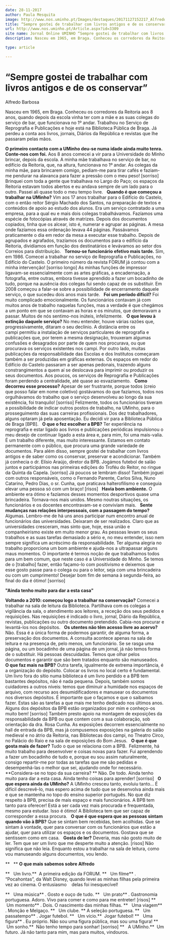 ```yaml
---
date: 28-11-2017
author: Paula Mesquita
image: http://www.nos.uminho.pt/Images/destaques/20171127152217_Alfredo5.jpg
title: “Sempre gostei de trabalhar com livros antigos e de os conservar”
url: http://www.nos.uminho.pt/Article.aspx?id=3309
site name: Jornal Online UMINHO “Sempre gostei de trabalhar com livros antigos e de os conservar”
description: Nasceu em 1965, em Braga. Conheceu os corredores da Reitoria aos 8 anos, quando depois da escola vinha ter com a mãe e as suas colegas do serviço de bar, que funcionava no 1º andar. Trabalhou no Serviço de Reprografia e Publicações e hoje está na Biblioteca Pública de Braga. Já perdeu a conta aos livros, jornais, Diários da República e revistas que lhe passaram pelas mãos.

type: article

---
```

# “Sempre gostei de trabalhar com livros antigos e de os conservar”


  

Alfredo Barbosa

Nasceu em 1965, em Braga. Conheceu os corredores da Reitoria aos 8 anos, quando depois da escola vinha ter com a mãe e as suas colegas do serviço de bar, que funcionava no 1º andar. Trabalhou no Serviço de Reprografia e Publicações e hoje está na Biblioteca Pública de Braga. Já perdeu a conta aos livros, jornais, Diários da República e revistas que lhe passaram pelas mãos.

**O primeiro contacto com a UMinho deu-se numa idade ainda muito tenra. Conte-nos com foi.** 
Aos 8 anos comecei a vir para a Universidade do Minho brincar, depois da escola. A minha mãe trabalhava no serviço de bar, no edifício da Reitoria, que, na altura, funcionava no 1º andar. As colegas da minha mãe, para brincarem comigo, pediam-me para tirar cafés e faziam-me pendurar na alavanca para fazer a pressão com o meu peso! [sorriso] Brinquei com toda a gente que trabalhava no Largo do Paço; os espaços da Reitoria estavam todos abertos e eu andava sempre de um lado para o outro. Passei ali quase todo o meu tempo livre.
 
**Quando é que começou a trabalhar na UMinho?** 
Vim aos 17 anos trabalhar para o Edifício do Castelo, com o então reitor Sérgio Machado dos Santos, na preparação de textos e conteúdos de apoio ao estudo dos alunos. Era um serviço contratado a uma empresa, para a qual eu e mais dois colegas trabalhávamos. Fazíamos uma espécie de fotocópias através de matrizes. Depois dos documentos copiados, tinha que os alcear, isto é, numerar e agrupar as páginas. A mesa onde fazíamos essa ordenação levava 44 páginas. Passávamos praticamente o dia em redor da mesa a executar esse trabalho. Depois de agrupados e agrafados, trazíamos os documentos para o edifício da Reitoria, dividíamos em função dos destinatários e levávamos ao setor dos Correios para distribuição.
 
**Tornou-se funcionário efetivo mais tarde.** 
Sim, em 1986. Comecei a trabalhar no serviço de Reprografia e Publicações, no Edifício do Castelo. O primeiro número da revista FORUM já contou com a minha intervenção! [sorriso longo] As minhas funções de impressor ligavam-se essencialmente com as artes gráficas, a encadernação, a fotografia, entre outras, embora tivesse aprendido a fazer um bocadinho de tudo, porque na ausência dos colegas fui sendo capaz de os substituir. Em 2008 começou a falar-se sobre a possibilidade de encerramento daquele serviço, o que sucedeu dois anos mais tarde.
 
**Foi um período difícil?** 
Foi muito complicado emocionalmente. Os funcionários contavam já com muitos anos de trabalho naquelas funções, mas a verdade é que chegámos a um ponto em que se contavam as horas e os minutos, que demoravam a passar. Muitos de nós sentimo-nos inúteis, infelizmente.
 
**O que levou à extinção daquele serviço?** 
No meu entender, houve várias razões que, progressivamente, ditaram o seu declínio. A distância entre os campi permitiu a instalação de serviços particulares de reprografia e publicações que, por terem a mesma designação, trouxeram algumas confusões e desagrados por parte de quem nos procurava, ou que procurava os serviços existentes nos campi. Por outro lado, muitas publicações da responsabilidade das Escolas e dos Institutos começaram também a ser produzidas em gráficas externas. Os espaços em redor do Edifício do Castelo passaram a ser apenas pedonais, trazendo alguns constrangimentos a quem aí se deslocava para imprimir ou produzir os seus documentos. Aos poucos, os serviços de Reprografia e Publicações foram perdendo a centralidade, até quase ao esvaziamento.
 
**Como decorreu esse processo?** 
Apesar de ser frustrante, porque todos (creio que posso falar em nome coletivo) gostávamos do que fazíamos, todos nos orgulhávamos do trabalho que o serviço desenvolveu ao longo da sua existência, foi tranquilo! [sorriso] Felizmente, todos os funcionários tiveram a possibilidade de indicar outros postos de trabalho, na UMinho, para o prosseguimento das suas carreiras profissionais. Dos dez trabalhadores, alguns optaram já pela aposentação. Eu decidi vir para a Biblioteca Pública de Braga [BPB].
 
**O que o fez escolher a BPB?** 
Ter experiência na reprografia e estar ligado aos livros e publicações periódicas impulsionou o meu desejo de continuar ligado a esta área e, para mim, foi uma mais-valia. É um trabalho diferente, mas muito interessante. Estamos em contato permanente com o público, que procura uma grande variedade de documentos. Para além disso, sempre gostei de trabalhar com livros antigos e de saber como os conservar, preservar e acondicionar. Também já conhecia o dr. Elísio Araújo, diretor da BPB. Jogámos futebol de salão juntos e participámos nas primeiras edições do Troféu do Reitor, no ringue da Quinta da Capela. [sorriso] Já poucos se lembram disso! Também joguei com outros responsáveis, como o Fernando Parente, Carlos Silva, Nuno Catarino, Pedro Dias, o sr. Cunha, que praticava halterofilismo e conseguia elevar uma pessoa só com um braço! [risos]
 
**Havia bom ambiente.** 
O ambiente era ótimo e fazíamos desses momentos desportivos quase uma brincadeira. Tornava-nos mais unidos. Mesmo noutras situações, os funcionários e os docentes encontravam-se e conviviam mais.
 
**Sente mudanças nas relações interpessoais, com a passagem do tempo?** 
Algumas. Lembro-me de há uns anos participar num encontro anual de funcionários das universidades. Deixaram de ser realizados. Claro que as universidades cresceram, mas sinto que, hoje, essa união e companheirismo existe em muito menor grau. As pessoas levam os seus trabalhos e as suas tarefas demasiado a sério e, no meu entender, isso nem sempre significa um acréscimo da responsabilidade. Ter alguma alegria no trabalho proporciona um bom ambiente e ajuda-nos a ultrapassar alguns maus momentos. O importante é termos noção de que trabalhamos todos para um bem comum, que neste caso é a Universidade do Minho. Se temos de o [trabalho] fazer, então façamo-lo com positivismo e deixemos que esse gosto passe para o colega ou para o leitor, seja com uma brincadeira ou com um cumprimento! Desejar bom fim de semana à segunda-feira, ao final do dia é ótimo! [sorriso]
 

**"Ainda tenho muito para dar a esta casa"** 

**Voltando a 2010: começou logo a trabalhar na conservação?** 
Comecei a trabalhar na sala de leitura da Biblioteca. Partilhava com os colegas a vigilância da sala, o atendimento aos leitores, a receção dos seus pedidos e requisições. Nas requisições é indicado o livro, jornal, Diário da República, revistas, publicações ou outro documento pretendido. Cabia-nos procurar e levantá-los nos depósitos.
 
**Os utentes não têm acesso livre ao acervo?** 
Não. Essa é a única forma de podermos garantir, de alguma forma, a preservação dos documentos. A consulta acontece apenas na sala de leitura e na presença de, pelo menos, um funcionário. Se se rasga uma página, ou um bocadinho de uma página de um jornal, já não temos forma de o substituir. Há pessoas descuidadas. Temos que olhar pelos documentos e garantir que são bem tratados enquanto são manuseados.
 
**O que faz mais na BPB?** 
Outra tarefa, igualmente de extrema importância, é a organização do depósito. Colocar os livros no local certo é fundamental. Um livro fora do sítio numa biblioteca é um livro perdido e a BPB tem bastantes depósitos, não é nada pequena. Depois, também somos cuidadores a outros níveis: temos que diminuir a humidade nos espaços de arquivo, com recurso aos desumidificadores e manusear os documentos nos diversos depósitos. É importante que o façamos e que o saibamos fazer. Estas são as tarefas a que mais me tenho dedicado nos últimos anos. Alguns dos depósitos da BPB estão organizados por mim e conheço-os muito bem! [sorriso] Também presto apoio na montagem de exposições da responsabilidade da BPB ou que contem com a sua colaboração, sob orientação da dra. Rosa Cunha. As exposições decorrem essencialmente no hall de entrada da BPB, mas já compusemos exposições na galeria do salão medieval e no átrio da Reitoria, nas Bibliotecas dos campi, no Theatro Circo, no Palácio do Raio e na sala de exposições do Bom Jesus.
 
**O que é que gosta mais de fazer?** 
Tudo o que se relaciona com a BPB.  Felizmente, há muito trabalho para desenvolver e coisas novas para fazer. Fui aprendendo a fazer um bocadinho de tudo e, porque eu sou assim naturalmente, consigo repartir-me por todas as tarefas que me são pedidas e desempenhá-las o melhor que sei, ajudando onde for necessário.
 
**Considera-se no topo da sua carreira? ** 
Não. De todo. Ainda tenho muito para dar a esta casa. Ainda tenho coisas para aprender! [sorriso]
 
**O que espera ainda da UMinho?** 
A UMinho cresceu tanto, evoluiu tanto... É difícil descrevê-lo, mas espero acima de tudo que se desenvolva ainda mais e que se mantenha no topo do ensino superior português. No que diz respeito à BPB, precisa de mais espaço e mais funcionários. A BPB tem tanto para oferecer! Está a ser cada vez mais procurada e frequentada, mesmo para estudar. Isso é ótimo! A Biblioteca tem que ser capaz de corresponder a essa procura.
 
**O que é que espera que as pessoas sintam quando vão à BPB?** 
Que se sintam bem recebidas, bem acolhidas. Que se sintam à vontade, quer para conversar com os funcionários que estão a ajudar, quer para utilizar os espaços e os documentos. Gostava que se sentissem como em casa.
 
**Gosta de ler?** 
Deveria, mas não gosto muito de ler. Tem que ser um livro que me desperte muito a atenção. [risos] Não significa que não leia. Enquanto estou a trabalhar na sala de leitura, como vou manuseando alguns documentos, vou lendo.
 

**   ** **O que mais sabemos sobre Alfredo** 

**   Um livro.**  A primeira edição da FORUM.
**   Um filme** . “Pocahontas”, da Walt Disney, quando levei as minhas filhas pela primeira vez ao cinema. O entusiasmo
   delas foi inesquecível!

**   Uma música** . Gosto e ouço de tudo.
**   Um prato** . Gastronomia portuguesa. Adoro. Vivo para comer e como para me entreter! [risos]
**   Um momento** . Dois. O nascimento das minhas filhas.
**   Uma viagem** . Monção e Melgaço.
**   Um clube. ** A seleção portuguesa.
**   Um passatempo** . Jogar futebol.
**   Um vício.**  Jogar futebol!
**   Uma figura** . Eu próprio. Não sou uma figura pública, mas sou uma figura!
**   Um sonho.**  Não tenho tempo para sonhar! [sorriso]
**   A UMinho.**  Um futuro. Já não tanto para mim, mas para muitos, vindouros.
 

